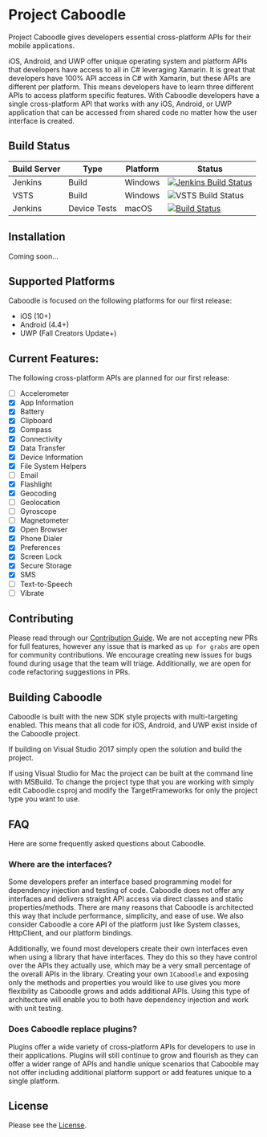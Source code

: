 # Project Caboodle

Project Caboodle gives developers essential cross-platform APIs for their mobile applications. 

iOS, Android, and UWP offer unique operating system and platform APIs that developers have access to all in C# leveraging Xamarin. It is great that developers have 100% API access in C# with Xamarin, but these APIs are different per platform. This means developers have to learn three different APIs to access platform specific features. With Caboodle developers have a single cross-platform API that works with any iOS, Android, or UWP application that can be accessed from shared code no matter how the user interface is created.

## Build Status

| Build Server | Type         | Platform | Status                                                                                                                                                                                 |
|--------------|--------------|----------|----------------------------------------------------------------------------------------------------------------------------------------------------------------------------------------|
| Jenkins      | Build        | Windows  | [![Jenkins Build Status](https://jenkins.mono-project.com/buildStatus/icon?job=Components-Caboodle)](https://jenkins.mono-project.com/view/Components/job/Components-Caboodle/)        |
| VSTS         | Build        | Windows  | ![VSTS Build Status](https://devdiv.visualstudio.com/_apis/public/build/definitions/0bdbc590-a062-4c3f-b0f6-9383f67865ee/8538/badge)                                                   |
| Jenkins      | Device Tests | macOS    | [![Build Status](https://jenkins.mono-project.com/buildStatus/icon?job=Components-Caboodle-DeviceTests-Mac)](https://jenkins.mono-project.com/job/Components-Caboodle-DeviceTests-Mac) |

## Installation
Coming soon... 

## Supported Platforms
Caboodle is focused on the following platforms for our first release:
 - iOS (10+)
 - Android (4.4+)
 - UWP (Fall Creators Update+)

## Current Features:
The following cross-platform APIs are planned for our first release:
 - [ ] Accelerometer
 - [X] App Information
 - [x] Battery
 - [X] Clipboard
 - [x] Compass
 - [x] Connectivity
 - [x] Data Transfer
 - [x] Device Information
 - [x] File System Helpers
 - [ ] Email
 - [x] Flashlight
 - [x] Geocoding 
 - [ ] Geolocation 
 - [ ] Gyroscope
 - [ ] Magnetometer
 - [x] Open Browser
 - [x] Phone Dialer
 - [x] Preferences
 - [x] Screen Lock
 - [x] Secure Storage
 - [x] SMS
 - [ ] Text-to-Speech
 - [ ] Vibrate
 
## Contributing
Please read through our [Contribution Guide](CONTRIBUTING.md). We are not accepting new PRs for full features, however any issue that is marked as `up for grabs` are open for community contributions. We encourage creating new issues for bugs found during usage that the team will triage. Additionally, we are open for code refactoring suggestions in PRs.

## Building Caboodle
Caboodle is built with the new SDK style projects with multi-targeting enabled. This means that all code for iOS, Android, and UWP exist inside of the Caboodle project. 

If building on Visual Studio 2017 simply open the solution and build the project. 

If using Visual Studio for Mac the project can be built at the command line with MSBuild. To change the project type that you are working with simply edit Caboodle.csproj and modify the TargetFrameworks for only the project type you want to use.

## FAQ
Here are some frequently asked questions about Caboodle.

### Where are the interfaces?
Some developers prefer an interface based programming model for dependency injection and testing of code. Caboodle does not offer any interfaces and delivers straight API access via direct classes and static properties/methods. There are many reasons that Caboodle is architected this way that include performance, simplicity, and ease of use. We also consider Caboodle a core API of the platform just like System classes, HttpClient, and our platform bindings. 

Additionally, we found most developers create their own interfaces even when using a library that have interfaces. They do this so they have control over the APIs they actually use, which may be a very small percentage of the overall APIs in the library. Creating your own `ICaboodle` and exposing only the methods and properties you would like to use gives you more flexibility as Caboodle grows and adds additional APIs. Using this type of architecture will enable you to both have dependency injection and work with unit testing.


### Does Caboodle replace plugins?
Plugins offer a wide variety of cross-platform APIs for developers to use in their applications. Plugins will still continue to grow and flourish as they can offer a wider range of APIs and handle unique scenarios that Cabooble may not offer including additional platform support or add features unique to a single platform.

## License
Please see the [License](LICENSE).
